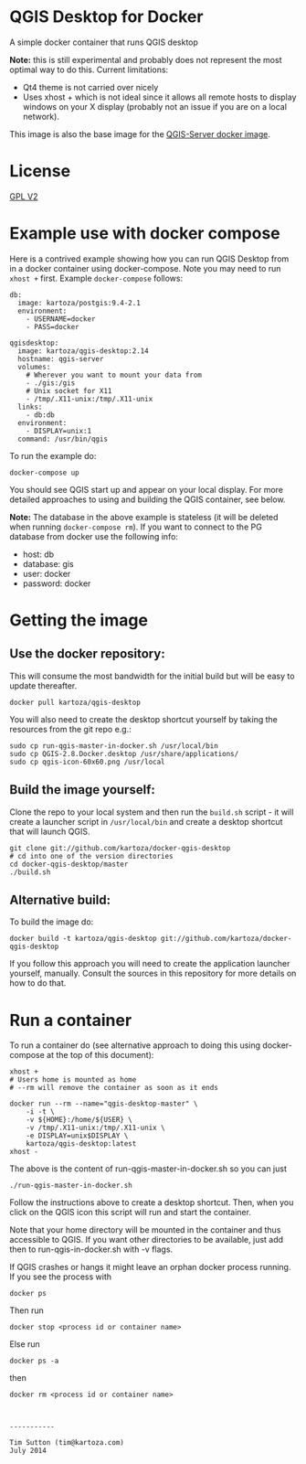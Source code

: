 QGIS Desktop for Docker
========================

A simple docker container that runs QGIS desktop

**Note:** this is still experimental and probably does not represent
the most optimal way to do this. Current limitations:

* Qt4 theme is not carried over nicely
* Uses xhost + which is not ideal since it allows all remote
  hosts to display windows on your X display (probably not
  an issue if you are on a local network).

This image is also the base image for the [QGIS-Server docker image](https://github.com/kartoza/docker-qgis-server).

# License

[GPL V2](http://www.gnu.org/licenses/old-licenses/gpl-2.0.html)



# Example use with docker compose

Here is a contrived example showing how you can run QGIS Desktop
from in a docker container using docker-compose. Note you may
need to run ``xhost +`` first. Example ``docker-compose`` follows:

```
db:
  image: kartoza/postgis:9.4-2.1
  environment:
    - USERNAME=docker
    - PASS=docker
  
qgisdesktop:
  image: kartoza/qgis-desktop:2.14
  hostname: qgis-server
  volumes:
    # Wherever you want to mount your data from
    - ./gis:/gis
    # Unix socket for X11
    - /tmp/.X11-unix:/tmp/.X11-unix
  links:
    - db:db
  environment: 
    - DISPLAY=unix:1
  command: /usr/bin/qgis

```

To run the example do:

```
docker-compose up
```

You should see QGIS start up and appear on your local display. For more detailed approaches 
to using and building the QGIS container, see below.

**Note:** The database in the above example is stateless (it will be deleted when
running ``docker-compose rm``). If you want to connect to the PG database from docker
use the following info:

* host: db
* database: gis
* user: docker
* password: docker

# Getting the image

## Use the docker repository:

This will consume the most bandwidth for the initial build but 
will be easy to update thereafter. 

```
docker pull kartoza/qgis-desktop
```


You will also need to create the
desktop shortcut yourself by taking the resources from the git repo e.g.:


```
sudo cp run-qgis-master-in-docker.sh /usr/local/bin
sudo cp QGIS-2.8.Docker.desktop /usr/share/applications/
sudo cp qgis-icon-60x60.png /usr/local
```


## Build the image yourself:

Clone the repo to your local system and then run the ``build.sh`` 
script - it will create a launcher script in `/usr/local/bin`
and create a desktop shortcut that will launch QGIS. 

```
git clone git://github.com/kartoza/docker-qgis-desktop
# cd into one of the version directories
cd docker-qgis-desktop/master
./build.sh
```

## Alternative build:

To build the image do:

```
docker build -t kartoza/qgis-desktop git://github.com/kartoza/docker-qgis-desktop
```

If you follow this approach you will need to create the 
application launcher yourself, manually. Consult the sources in this
repository for more details on how to do that.

# Run a container

To run a container do (see alternative approach to doing this using docker-compose at the top of this document):

```
xhost +
# Users home is mounted as home
# --rm will remove the container as soon as it ends

docker run --rm --name="qgis-desktop-master" \
	-i -t \
	-v ${HOME}:/home/${USER} \
	-v /tmp/.X11-unix:/tmp/.X11-unix \
	-e DISPLAY=unix$DISPLAY \
	kartoza/qgis-desktop:latest 
xhost -
```
The above is the content of run-qgis-master-in-docker.sh so you can just
```
./run-qgis-master-in-docker.sh
```

Follow the instructions above to create a desktop shortcut. Then, when you
click on the QGIS icon this script will run and start the container. 

Note that your home directory will be mounted in the container and thus
accessible to QGIS. If you want other directories to be available, just add
then to run-qgis-in-docker.sh with -v flags. 

If QGIS crashes or hangs it might leave an orphan docker process running. If
you see the process with 
```
docker ps
```
Then run 
```
docker stop <process id or container name>
```
Else run 
```
docker ps -a
```
then
```
docker rm <process id or container name>



-----------

Tim Sutton (tim@kartoza.com)
July 2014
